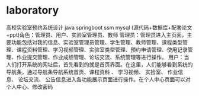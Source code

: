 # laboratory
高校实验室预约系统设计 java springboot ssm mysql (源代码+数据库+配套论文+ppt)角色：管理员、用户、实验室管理员、教师  管理员：管理员进入主页面，主要功能包括对我的信息、实验室管理员管理、学生管理、教师管理、课程类型管理、课程资料管理、学习视频管理、实验室类型管理、预约申请管理、使用记录管理、作业提交管理、作业成绩管理、论坛交流、系统管理等进行操作。  用户：当人们打开系统的网址后，首先看到的就是首页界面。在这里，人们能够看到系统的导航条，通过导航条导航系统首页、课程资料 、 学习视频、 实捡室、 作业信息、 论坛交流、 公告信息进入各功能展示页面进行操作。在个人中心页面可以对个人中心、修改密码
